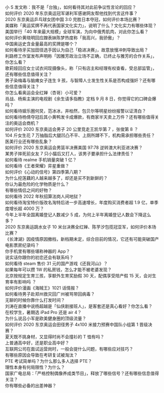小 S 发文称：我不是「台独」，如何看待其对此前争议性言论的回应？  
如何评价 2020 年东京奥运冠军谌利军感谢网友帮他找到代言这件事？  
2020 东京奥运乒乓球女团中国 3:0 完胜日本夺冠，如何评价本场比赛？  
美媒称「奥运奖牌不再代表国家文化实力」，说明了什么？文化实力有哪些体现？  
美国举行「40 年来最大规模」全球军演，为向中俄秀肌肉，对此你怎么看？  
如何评价黄晓明回应蹭表妹陈梦热度称「我高兴，我骄傲」？  
中国奥运史含金量最高的奖牌是哪个？  
如何看待牙买加田径选手因认为自己「稳进决赛」，故意放慢冲刺导致出局？  
利路修工作室发布声明称「因雅芳政治立场不正确，已终止与雅芳的合作关系」，你怎么看？  
歌莉娅回应女士试衣间现摄像头，称「只有店主和经理有权查看，受总部监管」，还有哪些信息值得关注？  
男子染梅毒与脑瘫女子连生 9 孩，与智障人士发生性关系是否构成强奸？还有哪些信息值得关注？  
你怎么看奥运会全红婵（杏哥）小可爱？  
肖战、杨紫主演的电视剧《余生请多指教》定档 9 月 8 日，你觉得它的口碑会爆吗？  
如何看待娱乐圈何炅，范冰冰，井柏然，包贝尔等明星纷纷报警以证清白？  
如何看待杨倩夺冠后其小黄鸭发卡成爆款，有商家半天卖上万件？还有哪些值得关注的奥运会商机？  
如何评价 2020 东京奥运会男子 20 公里竞走王凯华第 7 ，张俊第 8 ？  
104 斤女生花 7 万抽脂后大腿凹凸不平、上厕所蹲不下，机构需承担哪些责任？医美行业还有哪些乱象？  
如何评价 2020 东京奥运会男篮半决赛美国 97:78 逆转澳大利亚进决赛？  
某男子摔死前女友 7 只小猫后又打人，该男子要承担什么法律责任？  
如何看待 realme 手机销量突破 1 亿？  
如何看待《王者荣耀》弈星重做？  
如何评价《心动的信号》第四季第八期？  
为什么挖莲藕的人越来越多了，却还是买不到新鲜的？  
你认为最危险的化学物质是什么？  
有哪些情侣之间的好物？  
如何看待 2022 年秋招算法岗人间地狱？  
如何看待淘宝特价版改名淘特后进一步高速增长，年度购买消费者超 1.9 亿，单季度增长超 4000 万？  
今年上半年全国离婚登记人数减少 5 成，为何上半年离婚登记人数会下降这么多？  
2020 东京奥运跳水女子 10 米台决赛全红婵、陈芋汐包揽冠亚军，如何评价本场比赛？  
《长津湖》因疫情原因撤档，新档期未定，综合目前的情况，它还有可能突破国产电影票房纪录吗？  
你手机里有哪些堪称神器的 App？  
说实话你跟你的初恋还会有联系吗？  
如何看待 steam 售价 31 元的国产游戏《还我河山》？  
如果每年可以攒 1W 的私房钱，怎么才能不被老婆发现？  
北京按规定生育三孩，享额外生育奖励假 30 天，配偶享受陪产假 15 天，会对生育率有影响吗 ？  
如何评价漫画《海贼王》1021 话情报？  
如何看待男子赴郑州救灾回广州被骂带回病毒？  
无聊的时候你靠什么打发时间？  
刘涛在直播中说杨超越是「仙侠剧接班人」，是客套还是真心看好？你怎么看？  
在校学生，暑期选 iPad Pro 还是 air 4？  
为什么说吕小军是欧美健身圈的顶级流量？  
如何评价 2020 东京奥运会田径男子 4x100 米接力预赛中国队小组第 1 晋级决赛？  
夏天既不挑身材，又显得时尚不会撞衫的 T 恤有吗？  
上普通高中好，还是职业高中好？  
互联网公司在面试运营岗时，一般会提什么问题，有哪些应对技巧？  
有哪些原因会导致在考研复试被淘汰？  
PTE 考试简单吗？为什么那么多人选择 PTE？  
理性本身有何局限性？为什么？  
国家广电总局：「严格控制偶像养成类节目」，释放了哪些信号？还有哪些信息值得关注？  
你有哪些必备的出差神器？  
